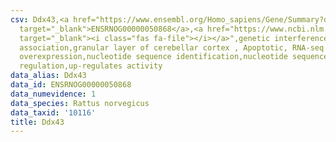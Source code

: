 ```yaml
---
csv: Ddx43,<a href="https://www.ensembl.org/Homo_sapiens/Gene/Summary?db=core;g=ENSRNOG00000050868"
  target="_blank">ENSRNOG00000050868</a>,<a href="https://www.ncbi.nlm.nih.gov/pubmed/30467350"
  target="_blank"><i class="fas fa-file"></i></a>",genetic interference,functional
  association,granular layer of cerebellar cortex , Apoptotic, RNA-seq assay, hsf-1
  overexpression,nucleotide sequence identification,nucleotide sequence identification,transcriptional
  regulation,up-regulates activity
data_alias: Ddx43
data_id: ENSRNOG00000050868
data_numevidence: 1
data_species: Rattus norvegicus
data_taxid: '10116'
title: Ddx43
---
```

